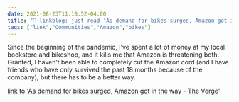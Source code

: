 ```yaml
---
date: 2021-08-23T11:18:52-04:00
title: "🔗 linkblog: just read 'As demand for bikes surged, Amazon got in the way - The Verge'"
tags: ["link","Communities","Amazon","bikes"]
---
```

Since the beginning of the pandemic, I’ve spent a lot of money at my local bookstore and bikeshop, and it kills me that Amazon is threatening both. Granted, I haven’t been able to completely cut the Amazon cord (and I have friends who have only survived the past 18 months because of the company), but there has to be a better way.
 
[link to 'As demand for bikes surged, Amazon got in the way - The Verge'](https://www.theverge.com/22618306/pacific-northwest-components-bike-company-quit-amazon-support-indie-shops)
